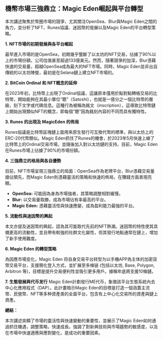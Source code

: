 ## 機幣市場三強鼎立：Magic Eden崛起與平台轉型

本次講述聚焦於幣圈市場的競爭，尤其關注OpenSea、Blur與Magic Eden之間的角力，並分析了NFT、Runes協議、迷因幣的發展以及Magic Eden的平台轉型策略。

**1. NFT市場的初期發展與各平台崛起**

最早進入市場的是OpenSea，初期幾乎壟斷了以太坊的NFT交易，佔據了90%以上的市場份額，公司估值甚至超過133億美元。然而，隨著競爭的加深，Blur憑藉快速的交易量，超越OpenSea成為最大的NFT市場。同時，Magic Eden並非出自傳統的以太坊陣營，最初是在Selana鏈上建立NFT市場的。

**2. BitCoin Ordinal 和 NFT概念的延伸**

在2023年初，比特幣上出現了Ordinal協議，這讓原本僅用於點對點轉帳交易的比特幣，開始能夠在其最小單位“聰”（Satoshi），也就是一億分之一個比特幣的層級，刻下文字或代碼信息。這種行為被稱為銘文（inscription），這導致比特幣鏈上開始出現類似NFT的概念，即每個“聰”因為銘刻內容的不同而具有獨特性。

**3. Runes 的出現及 MagicEden 的佈局**

Runes協議是比特幣區塊鏈上面用來原生發行可互換代幣的標準，與以太坊上的ERC-20代幣類似。Magic Eden抓住了Runes的機會，於2023年5月快速上線了比特幣上的Ordinal交易市場，並隨後加入對以太坊鏈的支持。目前，Magic Eden在Runes市場上佔據了90%的市場份額。

**4. 三強鼎立的格局與各自優勢**

目前，NFT市場呈現三強鼎立的局面：OpenSea作為老牌平台，Blur憑藉交易量搶佔領先，而Magic Eden則憑藉靈活的策略和快速的佈局，在賺錢方面表現亮眼。

*   **OpenSea:** 可能因為身為市場強者，其策略調整相對緩慢。
*   **Blur:** 以交易量取勝，成為市場佔有率最高的平台。
*   **Magic Eden:** 憑藉靈活性與快速應變，成為盈利能力最強的平台。

**5. 流動性與迷因幣的興起**

本文亦提及迷因幣的興起，認為其可能取代先前的NFT熱潮。迷因幣的特性使其具備更高的流動性，並且帶有較強的社群文化屬性，但其發行地點通常在鏈上，增加了新手使用難度。

**6. Magic Eden 的轉型策略**

為因應市場变化，Magic Eden 将自身交易平台转型为以手機APP為主体的加密貨幣交易平台，支援簡化登入方式，並扩展至多條链 (包括以太坊, Base, Polygon, Arbitron 等)，目標是提升交易便利性並吸引更多用戶。據稱年底將支援10條鏈。

**7. 生態發展與代币发行**
Magic Eden計劃發行ME代币，象徵該平台生態系統內去中心化應用程式（DAP）。此計畫暗示Magic Eden的目標是打造一個涵蓋主流幣、民營幣、NFT等多种資產类的全面平台，包含有上中心化交易所的資產與鏈上資產。

**總結：**

本次講述突顯了市場的靈活性與快速變動的重要性，並展示了Magic Eden如何通過抓住機遇，調整策略，快速成長。強調了對新興技術與市場趨勢的敏感度，以及在市場中快速適應與應對變化，是成功的重要因素。